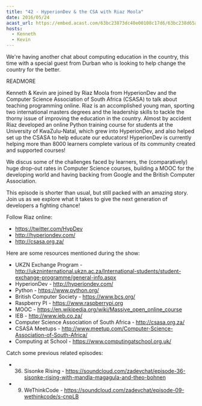 ```yaml
---
title: "42 - HyperionDev & the CSA with Riaz Moola"
date: 2016/05/24
acast_url: https://embed.acast.com/63bc23873dc40e00108c17d6/63bc238d65ae3d001128d7c7
hosts:
  - Kenneth
  - Kevin
---
```


We're having another chat about computing education in the country, this time with a special guest from Durban who is looking to help change the country for the better.

READMORE

Kenneth & Kevin are joined by Riaz Moola from HyperionDev and the Computer Science Association of South Africa (CSASA) to talk about teaching programming online. Riaz is an accomplished young man, sporting two international masters degrees and the leadership skills to tackle the thorny issue of improving the education in the country. Almost by accident Riaz developed an online Python training course for students at the University of KwaZulu-Natal, which grew into HyperionDev, and also helped set up the CSASA to help educate our educators! HyperionDev is currently helping more than 8000 learners complete various of its community created and supported courses!

We discus some of the challenges faced by learners, the (comparatively) huge drop-out rates in Computer Science courses, building a MOOC for the developing world and having backing from Google and the British Computer Association.

This episode is shorter than usual, but still packed with an amazing story. Join us as we explore what it takes to give the next generation of developers a fighting chance!

Follow Riaz online:

- https://twitter.com/HypDev
- http://hyperiondev.com/
- http://csasa.org.za/

Here are some resources mentioned during the show:

* UKZN Exchange Program - http://ukzninternational.ukzn.ac.za/International-students/student-exchange-programme/general-info.aspx
* HyperionDev - http://hyperiondev.com/
* Python - https://www.python.org/
* British Computer Society - https://www.bcs.org/
* Raspberry PI - https://www.raspberrypi.org
* MOOC - https://en.wikipedia.org/wiki/Massive_open_online_course
* IEB - http://www.ieb.co.za/
* Computer Science Association of South Africa - http://csasa.org.za/
* CSASA Meetups - http://www.meetup.com/Computer-Science-Association-of-South-Africa/
* Computing at School - https://www.computingatschool.org.uk/

Catch some previous related episodes:

* 36. Sisonke Rising - https://soundcloud.com/zadevchat/episode-36-sisonke-rising-with-mandla-magagula-and-theo-bohnen
* 9. WeThinkCode - https://soundcloud.com/zadevchat/episode-09-wethinkcode/s-cnpLB
